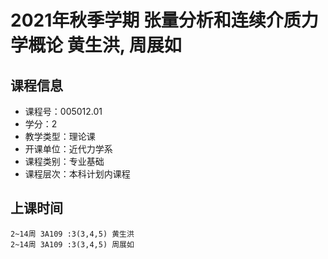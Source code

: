 # 2021年秋季学期 张量分析和连续介质力学概论 黄生洪, 周展如






## 课程信息

- 课程号：005012.01
- 学分：2
- 教学类型：理论课
- 开课单位：近代力学系
- 课程类别：专业基础
- 课程层次：本科计划内课程

## 上课时间

```
2~14周 3A109 :3(3,4,5) 黄生洪
2~14周 3A109 :3(3,4,5) 周展如
```

